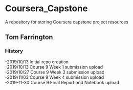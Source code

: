 # Coursera_Capstone
A repository for storing Coursera capstone project resources

## Tom Farrington

### History
-2019/10/13 Initial repo creation  
-2019/10/13 Course 9 Week 1 submission upload  
-2019/10/27 Course 9 Week 3 submission upload  
-2019/11/03 Course 9 Week 4 submission upload  
-2019-11-30 Course 9 Final Report and Notebook upload

